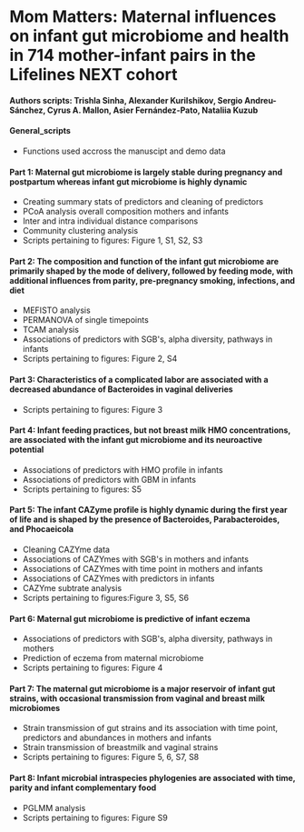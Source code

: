 # Mom Matters: Maternal influences on infant gut microbiome and health in 714 mother-infant pairs in the Lifelines NEXT cohort 

#### Authors scripts: Trishla Sinha, Alexander Kurilshikov, Sergio Andreu-Sánchez, Cyrus A. Mallon, Asier Fernández-Pato, Nataliia Kuzub

#### General_scripts 
- Functions used accross the manuscipt and demo data 

#### Part 1: Maternal gut microbiome is largely stable during pregnancy and postpartum whereas infant gut microbiome is highly dynamic
- Creating summary stats of predictors and cleaning of predictors 
- PCoA analysis overall composition mothers and infants 
- Inter and intra individual distance comparisons
- Community clustering analysis 
- Scripts pertaining to figures: Figure 1, S1, S2, S3

#### Part 2: The composition and function of the infant gut microbiome are primarily shaped by the mode of delivery, followed by feeding mode, with additional influences from parity, pre-pregnancy smoking, infections, and diet
- MEFISTO analysis 
- PERMANOVA of single timepoints 
- TCAM analysis 
- Associations of predictors with SGB's, alpha diversity, pathways in infants 
- Scripts pertaining to figures: Figure 2, S4

#### Part 3: Characteristics of a complicated labor are associated with a decreased abundance of Bacteroides in vaginal deliveries
- Scripts pertaining to figures: Figure 3


#### Part 4: Infant feeding practices, but not breast milk HMO concentrations, are associated with the infant gut microbiome and its neuroactive potential 
- Associations of predictors with HMO profile in infants 
- Associations of predictors with GBM in infants 
- Scripts pertaining to figures: S5

#### Part 5: The infant CAZyme profile is highly dynamic during the first year of life and is shaped by the presence of Bacteroides, Parabacteroides, and Phocaeicola
- Cleaning CAZYme data
- Associations of CAZYmes with SGB's in mothers and infants 
- Associations of CAZYmes with time point in mothers and infants 
- Associations of CAZYmes with predictors in infants 
- CAZYme subtrate analysis
- Scripts pertaining to figures:Figure 3, S5, S6

#### Part 6: Maternal gut microbiome is predictive of infant eczema 
- Associations of predictors with SGB's, alpha diversity, pathways in mothers 
- Prediction of eczema from maternal microbiome 
- Scripts pertaining to figures: Figure 4


#### Part 7: The maternal gut microbiome is a major reservoir of infant gut strains, with occasional transmission from vaginal and breast milk microbiomes
- Strain transmission of gut strains and its association with time point, predictors and abundances in mothers and infants 
- Strain transmission of breastmilk and vaginal strains
- Scripts pertaining to figures: Figure 5, 6, S7, S8

#### Part 8: Infant microbial intraspecies phylogenies are associated with time, parity and infant complementary food
- PGLMM analysis 
- Scripts pertaining to figures: Figure S9 
